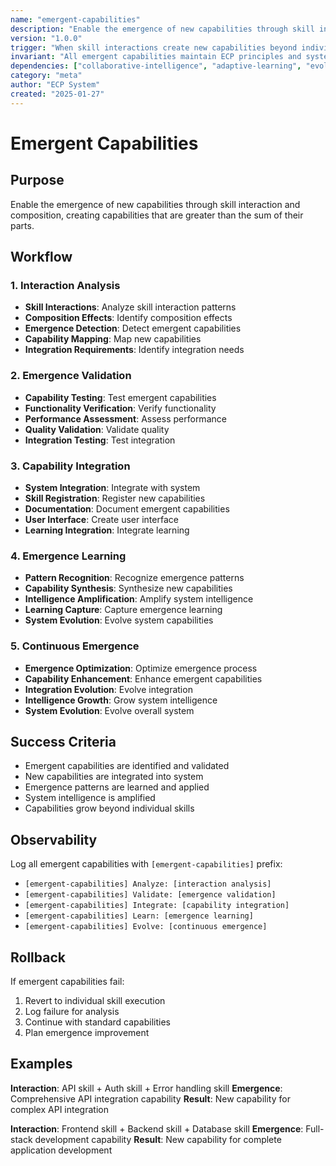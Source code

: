 ```yaml
---
name: "emergent-capabilities"
description: "Enable the emergence of new capabilities through skill interaction and composition"
version: "1.0.0"
trigger: "When skill interactions create new capabilities beyond individual skills"
invariant: "All emergent capabilities maintain ECP principles and system coherence"
dependencies: ["collaborative-intelligence", "adaptive-learning", "evolutionary-loops"]
category: "meta"
author: "ECP System"
created: "2025-01-27"
---
```


# Emergent Capabilities

## Purpose

Enable the emergence of new capabilities through skill interaction and composition, creating capabilities that are greater than the sum of their parts.

## Workflow

### 1. Interaction Analysis
- **Skill Interactions**: Analyze skill interaction patterns
- **Composition Effects**: Identify composition effects
- **Emergence Detection**: Detect emergent capabilities
- **Capability Mapping**: Map new capabilities
- **Integration Requirements**: Identify integration needs

### 2. Emergence Validation
- **Capability Testing**: Test emergent capabilities
- **Functionality Verification**: Verify functionality
- **Performance Assessment**: Assess performance
- **Quality Validation**: Validate quality
- **Integration Testing**: Test integration

### 3. Capability Integration
- **System Integration**: Integrate with system
- **Skill Registration**: Register new capabilities
- **Documentation**: Document emergent capabilities
- **User Interface**: Create user interface
- **Learning Integration**: Integrate learning

### 4. Emergence Learning
- **Pattern Recognition**: Recognize emergence patterns
- **Capability Synthesis**: Synthesize new capabilities
- **Intelligence Amplification**: Amplify system intelligence
- **Learning Capture**: Capture emergence learning
- **System Evolution**: Evolve system capabilities

### 5. Continuous Emergence
- **Emergence Optimization**: Optimize emergence process
- **Capability Enhancement**: Enhance emergent capabilities
- **Integration Evolution**: Evolve integration
- **Intelligence Growth**: Grow system intelligence
- **System Evolution**: Evolve overall system

## Success Criteria

- Emergent capabilities are identified and validated
- New capabilities are integrated into system
- Emergence patterns are learned and applied
- System intelligence is amplified
- Capabilities grow beyond individual skills

## Observability

Log all emergent capabilities with `[emergent-capabilities]` prefix:
- `[emergent-capabilities] Analyze: [interaction analysis]`
- `[emergent-capabilities] Validate: [emergence validation]`
- `[emergent-capabilities] Integrate: [capability integration]`
- `[emergent-capabilities] Learn: [emergence learning]`
- `[emergent-capabilities] Evolve: [continuous emergence]`

## Rollback

If emergent capabilities fail:
1. Revert to individual skill execution
2. Log failure for analysis
3. Continue with standard capabilities
4. Plan emergence improvement

## Examples

**Interaction**: API skill + Auth skill + Error handling skill
**Emergence**: Comprehensive API integration capability
**Result**: New capability for complex API integration

**Interaction**: Frontend skill + Backend skill + Database skill
**Emergence**: Full-stack development capability
**Result**: New capability for complete application development
